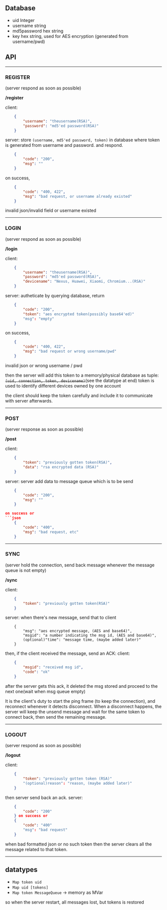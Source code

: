 ## Database
- uid		Integer
- username	string
- md5password	hex string
- key		hex string, used for AES encryption (generated from username/pwd)

## API
--------------------------------------------------------------------------------

### REGISTER
(server respond as soon as possible)

**/register**

client:
```json
	{
		"username": "theusername(RSA)",
		"password": "md5'ed password(RSA)"
	}
```

server: store `(username, md5'ed password, token)` in database where 
token is generated from username and password. and respond.

```json
	{
		"code": "200",
		"msg": ""
	}
```	
on success,
```json
	{
		"code": "400, 422",
		"msg": "bad request, or username already existed"
	}
```
invalid json/invalid field or username existed

--------------------------------------------------------------------------------

### LOGIN

(server respond as soon as possible)

**/login**

client:
```json
	{
		"username": "theusername(RSA)",
		"password": "md5'ed password(RSA)",
		"devicename": "Nexus, Huawei, Xiaomi, Chromium...(RSA)"
	}
```
server: autheticate by querying database, return
```json
	{
		"code": "200",
		"token": "aes encrypted token(possibly base64'ed)"
		"msg": "empty"
	}
```
on success,
```json
	{
		"code": "400, 422",
		"msg": "bad request or wrong username/pwd"
	}
```
invalid json or wrong username / pwd

then the server will add this token to a memory/physical database as
tuple: ~~`(uid, connection, token, devicename)`~~(see the datatype at end)
token is used to identify different devices owned by one account

the client should keep the token carefully and include it to communicate
with server afterwards.

--------------------------------------------------------------------------------

### POST

(server response as soon as possible)

**/post**

client:
```json
	{
		"token": "previously gotten token(RSA)",
		"data": "rsa encrypted data (RSA)"
	}
```
server: server add data to message queue which is to be send
```json
	{
		"code": "200",
		"msg": ""
	}

on success or
```json
	{
		"code": "400",
		"msg": "bad request, etc"
	}
```

--------------------------------------------------------------------------------
### SYNC

(server hold the connection, send back message whenever the message queue is not empty)

**/sync**

client:
```json
	{
		"token": "previously gotten token(RSA)"
	}
```
server: when there's new message, send that to client
```
	{
		"msg": "aes encrypted message, (AES and base64)",
		"msgid": "a number indicating the msg id, (AES and base64)",
		(optional)"time": "message time, (maybe added later)"
	}
```
then, if the client received the message, send an ACK:
client:
```json
	{
		"msgid": "received msg id",
		"code": "ok"
	}
```
after the server gets this ack, it deleted the msg stored and proceed 
to the next one(wait when msg queue empty)
		
It is the client's duty to start the ping frame (to keep the connection),
and reconnect whenever it detects disconnect. When a disconnect happens,
the server will keep the unsend message and wait for the same token to
connect back, then send the remaining message.

--------------------------------------------------------------------------------

### LOGOUT

(server respond as soon as possible)

**/logout**

client:
```json
	{
		"token": "previously gotten token (RSA)"
		"(optional)reason": "reason, (maybe added later)"
	}
```
then server send back an ack.
server:
```json
	{
		"code": "200"
	} on success or
	{
		"code": "400"
		"msg": "bad request"
	}
```
when bad formatted json or no such token then the server clears 
all the message related to that token.

--------------------------------------------------------------------------------

## datatypes
- `Map token uid`
- `Map uid [tokens]`
- `Map token MessageQueue` -> memory as MVar

so when the server restart, all messages lost, but tokens is restored
